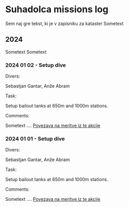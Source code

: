 # Suhadolca missions log
Sem naj gre tekst, ki je v zapisniku za kataster
Sometext
## 2024
Sometext
Sometext
### 2024 01 02 - Setup dive
Divers:

Sebastjan Gantar, Anže Abram

Task:

Setup bailout tanks at 650m and 1000m stations.

Comments:

Sometext .... [Povezava na meritve iz te akcije](SRV01.SRV)
### 2024 01 01 - Setup dive
Divers:

Sebastjan Gantar, Anže Abram

Task:

Setup bailout tanks at 650m and 1000m stations.

Comments:

Sometext .... [Povezava na meritve iz te akcije](SRV01.SRV)
